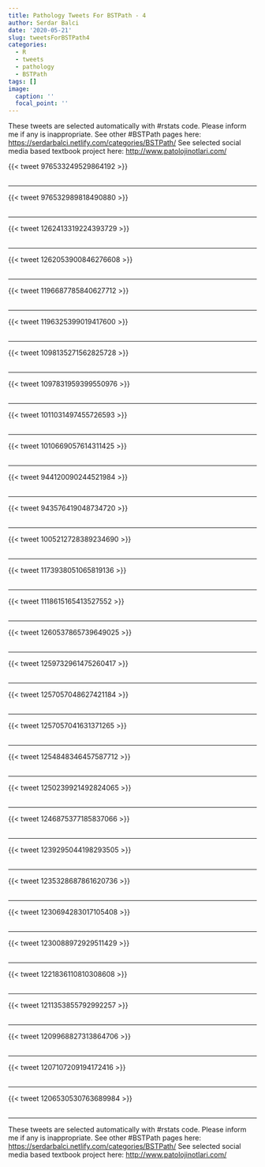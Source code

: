 ```yaml
---
title: Pathology Tweets For BSTPath - 4
author: Serdar Balci
date: '2020-05-21'
slug: tweetsForBSTPath4
categories:
  - R
  - tweets
  - pathology
  - BSTPath
tags: []
image:
  caption: ''
  focal_point: ''
---
```



These tweets are selected automatically with #rstats code. Please inform me if any is inappropriate.
See other #BSTPath pages here: https://serdarbalci.netlify.com/categories/BSTPath/ 
See selected social media based textbook project here: http://www.patolojinotlari.com/

{{< tweet 976533249529864192 >}}
<br>
<br>
<hr>
{{< tweet 976532989818490880 >}}
<br>
<br>
<hr>
{{< tweet 1262413319224393729 >}}
<br>
<br>
<hr>
{{< tweet 1262053900846276608 >}}
<br>
<br>
<hr>
{{< tweet 1196687785840627712 >}}
<br>
<br>
<hr>
{{< tweet 1196325399019417600 >}}
<br>
<br>
<hr>
{{< tweet 1098135271562825728 >}}
<br>
<br>
<hr>
{{< tweet 1097831959399550976 >}}
<br>
<br>
<hr>
{{< tweet 1011031497455726593 >}}
<br>
<br>
<hr>
{{< tweet 1010669057614311425 >}}
<br>
<br>
<hr>
{{< tweet 944120090244521984 >}}
<br>
<br>
<hr>
{{< tweet 943576419048734720 >}}
<br>
<br>
<hr>
{{< tweet 1005212728389234690 >}}
<br>
<br>
<hr>
{{< tweet 1173938051065819136 >}}
<br>
<br>
<hr>
{{< tweet 1118615165413527552 >}}
<br>
<br>
<hr>
{{< tweet 1260537865739649025 >}}
<br>
<br>
<hr>
{{< tweet 1259732961475260417 >}}
<br>
<br>
<hr>
{{< tweet 1257057048627421184 >}}
<br>
<br>
<hr>
{{< tweet 1257057041631371265 >}}
<br>
<br>
<hr>
{{< tweet 1254848346457587712 >}}
<br>
<br>
<hr>
{{< tweet 1250239921492824065 >}}
<br>
<br>
<hr>
{{< tweet 1246875377185837066 >}}
<br>
<br>
<hr>
{{< tweet 1239295044198293505 >}}
<br>
<br>
<hr>
{{< tweet 1235328687861620736 >}}
<br>
<br>
<hr>
{{< tweet 1230694283017105408 >}}
<br>
<br>
<hr>
{{< tweet 1230088972929511429 >}}
<br>
<br>
<hr>
{{< tweet 1221836110810308608 >}}
<br>
<br>
<hr>
{{< tweet 1211353855792992257 >}}
<br>
<br>
<hr>
{{< tweet 1209968827313864706 >}}
<br>
<br>
<hr>
{{< tweet 1207107209194172416 >}}
<br>
<br>
<hr>
{{< tweet 1206530530763689984 >}}
<br>
<br>
<hr>


These tweets are selected automatically with #rstats code. Please inform me if any is inappropriate.
See other #BSTPath pages here: https://serdarbalci.netlify.com/categories/BSTPath/ 
See selected social media based textbook project here: http://www.patolojinotlari.com/

